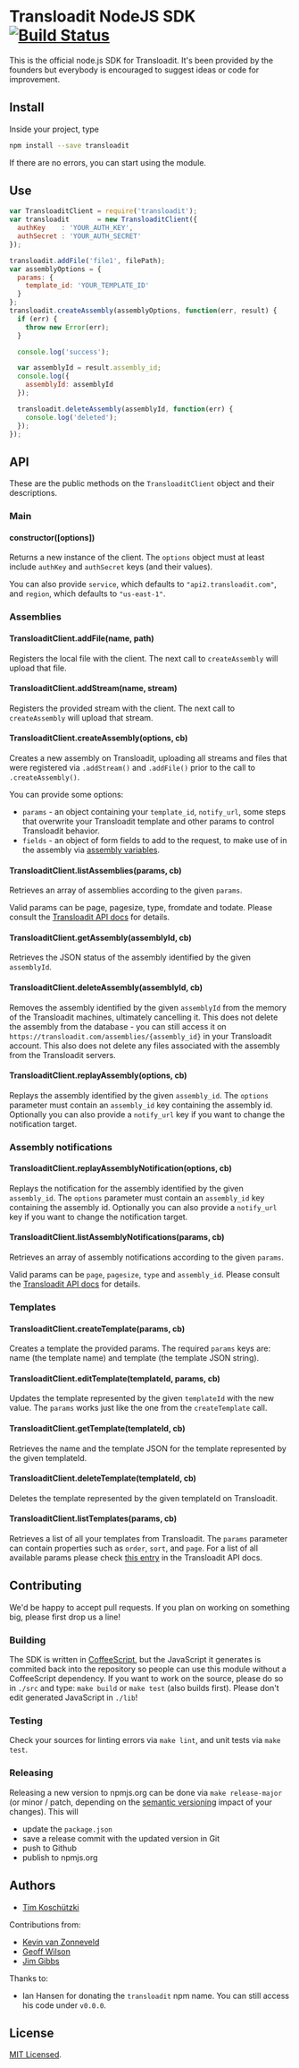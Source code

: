 # Transloadit NodeJS SDK [![Build Status](https://travis-ci.org/transloadit/node-sdk.svg?branch=master)](https://travis-ci.org/transloadit/node-sdk)

This is the official node.js SDK for Transloadit. It's been provided by the founders but everybody is encouraged to suggest ideas or code for improvement.

## Install

Inside your project, type

```bash
npm install --save transloadit
```

If there are no errors, you can start using the module.

## Use

```javascript
var TransloaditClient = require('transloadit');
var transloadit       = new TransloaditClient({
  authKey    : 'YOUR_AUTH_KEY',
  authSecret : 'YOUR_AUTH_SECRET'
});

transloadit.addFile('file1', filePath);
var assemblyOptions = {
  params: {
    template_id: 'YOUR_TEMPLATE_ID'
  }
};
transloadit.createAssembly(assemblyOptions, function(err, result) {
  if (err) {
    throw new Error(err);
  }

  console.log('success');

  var assemblyId = result.assembly_id;
  console.log({
    assemblyId: assemblyId
  });

  transloadit.deleteAssembly(assemblyId, function(err) {
    console.log('deleted');
  });
});
```

## API

These are the public methods on the `TransloaditClient` object and their descriptions.

### Main

#### constructor([options])

Returns a new instance of the client. The `options` object must at least include `authKey` and `authSecret` keys (and their values).

You can also provide `service`, which defaults to `"api2.transloadit.com"`, and `region`, which defaults to `"us-east-1"`.

### Assemblies

#### TransloaditClient.addFile(name, path)

Registers the local file with the client. The next call to `createAssembly` will upload that file.

#### TransloaditClient.addStream(name, stream)

Registers the provided stream with the client. The next call to `createAssembly` will upload that stream.

#### TransloaditClient.createAssembly(options, cb)

Creates a new assembly on Transloadit, uploading all streams and files that were registered via `.addStream()` and `.addFile()` prior to the call to `.createAssembly()`.

You can provide some options:

* `params` - an object containing your `template_id`, `notify_url`, some steps that overwrite your Transloadit template and other params to control Transloadit behavior.
* `fields` - an object of form fields to add to the request, to make use of in the assembly via [assembly variables](https://transloadit.com/docs#assembly-variables).

#### TransloaditClient.listAssemblies(params, cb)

Retrieves an array of assemblies according to the given `params`.

Valid params can be page, pagesize, type, fromdate and todate. Please consult the [Transloadit API docs](https://transloadit.com/docs/api-docs#retrieve-assembly-list) for details.

#### TransloaditClient.getAssembly(assemblyId, cb)

Retrieves the JSON status of the assembly identified by the given `assemblyId`.

#### TransloaditClient.deleteAssembly(assemblyId, cb)

Removes the assembly identified by the given `assemblyId` from the memory of the Transloadit machines, ultimately cancelling it. This does not delete the assembly from the database - you can still access it on `https://transloadit.com/assemblies/{assembly_id}` in your Transloadit account. This also does not delete any files associated with the assembly from the Transloadit servers.

#### TransloaditClient.replayAssembly(options, cb)

Replays the assembly identified by the given `assembly_id`. The `options` parameter must contain an `assembly_id` key containing the assembly id. Optionally you can also provide a `notify_url` key if you want to change the notification target.

### Assembly notifications

#### TransloaditClient.replayAssemblyNotification(options, cb)

Replays the notification for the assembly identified by the given `assembly_id`.  The `options` parameter must contain an `assembly_id` key containing the assembly id. Optionally you can also provide a `notify_url` key if you want to change the notification target.

#### TransloaditClient.listAssemblyNotifications(params, cb)

Retrieves an array of assembly notifications according to the given `params`.

Valid params can be `page`, `pagesize`, `type` and `assembly_id`. Please consult the [Transloadit API docs](https://transloadit.com/docs/api-docs#retrieve-notification-list) for details.

### Templates

#### TransloaditClient.createTemplate(params, cb)

Creates a template the provided params. The required `params` keys are: name (the template name) and template (the template JSON string).

#### TransloaditClient.editTemplate(templateId, params, cb)

Updates the template represented by the given `templateId` with the new value. The `params` works just like the one from the `createTemplate` call.

#### TransloaditClient.getTemplate(templateId, cb)

Retrieves the name and the template JSON for the template represented by the given templateId.

#### TransloaditClient.deleteTemplate(templateId, cb)

Deletes the template represented by the given templateId on Transloadit.

#### TransloaditClient.listTemplates(params, cb)

Retrieves a list of all your templates from Transloadit. The `params` parameter can contain properties such as `order`, `sort`, and `page`. For a list of all available params please check [this entry](https://transloadit.com/docs/api-docs#retrieve-template-list) in the Transloadit API docs.

## Contributing

We'd be happy to accept pull requests. If you plan on working on something big, please first drop us a line!

### Building

The SDK is written in [CoffeeScript](http://coffeescript.org/), but the JavaScript it generates is commited back into the repository so people can use this module without a CoffeeScript dependency. If you want to work on the source, please do so in `./src` and type: `make build` or `make test` (also builds first). Please don't edit generated JavaScript in `./lib`!

### Testing

Check your sources for linting errors via `make lint`, and unit tests via `make test`.

### Releasing

Releasing a new version to npmjs.org can be done via `make release-major` (or minor / patch, depending on the [semantic versioning](http://semver.org/) impact of your changes). This will

 - update the `package.json`
 - save a release commit with the updated version in Git
 - push to Github
 - publish to npmjs.org

## Authors

* [Tim Koschützki](https://twitter.com/tim_kos)

Contributions from:

* [Kevin van Zonneveld](https://twitter.com/kvz)
* [Geoff Wilson](mailto:gmwils@gmail.com)
* [Jim Gibbs](https://www.linkedin.com/pub/james-gibbs/0/8/4ab)


Thanks to:

* Ian Hansen for donating the `transloadit` npm name. You can still access his code under `v0.0.0`.

## License

[MIT Licensed](LICENSE).
